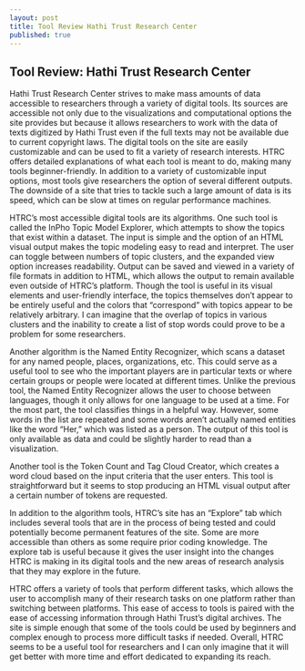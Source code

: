 ```yaml
---
layout: post
title: Tool Review Hathi Trust Research Center
published: true
---
```


## Tool Review: Hathi Trust Research Center
  Hathi Trust Research Center strives to make mass amounts of data accessible to researchers through a variety of digital tools. Its sources are accessible not only due to the visualizations and computational options the site provides but because it allows researchers to work with the data of texts digitized by Hathi Trust even if the full texts may not be available due to current copyright laws.  The digital tools on the site are easily customizable and can be used to fit a variety of research interests. HTRC offers detailed explanations of what each tool is meant to do, making many tools beginner-friendly. In addition to a variety of customizable input options, most tools give researchers the option of several different outputs. The downside of a site that tries to tackle such a large amount of data is its speed, which can be slow at times on regular performance machines.

HTRC’s most accessible digital tools are its algorithms. One such tool is called the InPho Topic Model Explorer, which attempts to show the topics that exist within a dataset. The input is simple and the option of an HTML visual output makes the topic modeling easy to read and interpret. The user can toggle between numbers of topic clusters, and the expanded view option increases readability. Output can be saved and viewed in a variety of file formats in addition to HTML, which allows the output to remain available even outside of HTRC’s platform. Though the tool is useful in its visual elements and user-friendly interface, the topics themselves don’t appear to be entirely useful and the colors that “correspond” with topics appear to be relatively arbitrary. I can imagine that the overlap of topics in various clusters and the inability to create a list of stop words could prove to be a problem for some researchers. 

Another algorithm is the Named Entity Recognizer, which scans a dataset for any named people, places, organizations, etc. This could serve as a useful tool to see who the important players are in particular texts or where certain groups or people were located at different times. Unlike the previous tool, the Named Entity Recognizer allows the user to choose between languages, though it only allows for one language to be used at a time. For the most part, the tool classifies things in a helpful way. However, some words in the list are repeated and some words aren’t actually named entities like the word “Her,” which was listed as a person. The output of this tool is only available as data and could be slightly harder to read than a visualization.

Another tool is the Token Count and Tag Cloud Creator, which creates a word cloud based on the input criteria that the user enters. This tool is straightforward but it seems to stop producing an HTML visual output after a certain number of tokens are requested.

In addition to the algorithm tools, HTRC’s site has an “Explore” tab which includes several tools that are in the process of being tested and could potentially become permanent features of the site. Some are more accessible than others as some require prior coding knowledge. The explore tab is useful because it gives the user insight into the changes HTRC is making in its digital tools and the new areas of research analysis that they may explore in the future.

HTRC offers a variety of tools that perform different tasks, which allows the user to accomplish many of their research tasks on one platform rather than switching between platforms. This ease of access to tools is paired with the ease of accessing information through Hathi Trust’s digital archives. The site is simple enough that some of the tools could be used by beginners and complex enough to process more difficult tasks if needed. Overall, HTRC seems to be a useful tool for researchers and I can only imagine that it will get better with more time and effort dedicated to expanding its reach.

